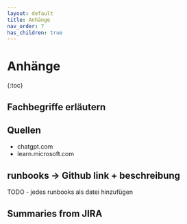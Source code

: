 ```yaml
---
layout: default
title: Anhänge
nav_order: 7
has_children: true
---
```


# Anhänge
{:toc}

## Fachbegriffe erläutern

## Quellen
- chatgpt.com
- learn.microsoft.com

## runbooks -> Github link + beschreibung

TODO - jedes runbooks als datei hinzufügen

## Summaries from JIRA


